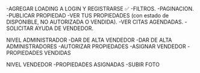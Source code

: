 -AGREGAR LOADING A LOGIN Y REGISTRARSE ✅
-FILTROS.
-PAGINACION.
-PUBLICAR PROPIEDAD
-VER TUS PROPIEDADES (con estado de DISPONIBLE, NO AUTORIZADA O VENDIDA).
-VER CITAS AGENDADAS.
-SOLICITAR AYUDA DE VENDEDOR.

NIVEL ADMINISTRADOR
-DAR DE ALTA VENDEDOR
-DAR DE ALTA ADMINISTRADORES
-AUTORIZAR PROPIEDADES
-ASIGNAR VENDEDOR
-PROPIEDADES VENDIDAS

NIVEL VENDEDOR
-PROPIEDADES ASIGNADAS
-SUBIR FOTO
